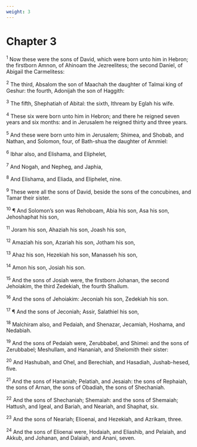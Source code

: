 ```yaml
---
weight: 3
---
```


# Chapter 3

<sup>1</sup> Now these were the sons of David, which were born unto him in Hebron; the firstborn Amnon, of Ahinoam the Jezreelitess; the second Daniel, of Abigail the Carmelitess: 

<sup>2</sup> The third, Absalom the son of Maachah the daughter of Talmai king of Geshur: the fourth, Adonijah the son of Haggith: 

<sup>3</sup> The fifth, Shephatiah of Abital: the sixth, Ithream by Eglah his wife. 

<sup>4</sup> These six were born unto him in Hebron; and there he reigned seven years and six months: and in Jerusalem he reigned thirty and three years. 

<sup>5</sup> And these were born unto him in Jerusalem; Shimea, and Shobab, and Nathan, and Solomon, four, of Bath-shua the daughter of Ammiel: 

<sup>6</sup> Ibhar also, and Elishama, and Eliphelet, 

<sup>7</sup> And Nogah, and Nepheg, and Japhia, 

<sup>8</sup> And Elishama, and Eliada, and Eliphelet, nine. 

<sup>9</sup> These were all the sons of David, beside the sons of the concubines, and Tamar their sister. 

<sup>10</sup> ¶ And Solomon’s son was Rehoboam, Abia his son, Asa his son, Jehoshaphat his son, 

<sup>11</sup> Joram his son, Ahaziah his son, Joash his son, 

<sup>12</sup> Amaziah his son, Azariah his son, Jotham his son, 

<sup>13</sup> Ahaz his son, Hezekiah his son, Manasseh his son, 

<sup>14</sup> Amon his son, Josiah his son. 

<sup>15</sup> And the sons of Josiah were, the firstborn Johanan, the second Jehoiakim, the third Zedekiah, the fourth Shallum. 

<sup>16</sup> And the sons of Jehoiakim: Jeconiah his son, Zedekiah his son. 

<sup>17</sup> ¶ And the sons of Jeconiah; Assir, Salathiel his son, 

<sup>18</sup> Malchiram also, and Pedaiah, and Shenazar, Jecamiah, Hoshama, and Nedabiah. 

<sup>19</sup> And the sons of Pedaiah were, Zerubbabel, and Shimei: and the sons of Zerubbabel; Meshullam, and Hananiah, and Shelomith their sister: 

<sup>20</sup> And Hashubah, and Ohel, and Berechiah, and Hasadiah, Jushab-hesed, five. 

<sup>21</sup> And the sons of Hananiah; Pelatiah, and Jesaiah: the sons of Rephaiah, the sons of Arnan, the sons of Obadiah, the sons of Shechaniah. 

<sup>22</sup> And the sons of Shechaniah; Shemaiah: and the sons of Shemaiah; Hattush, and Igeal, and Bariah, and Neariah, and Shaphat, six. 

<sup>23</sup> And the sons of Neariah; Elioenai, and Hezekiah, and Azrikam, three. 

<sup>24</sup> And the sons of Elioenai were, Hodaiah, and Eliashib, and Pelaiah, and Akkub, and Johanan, and Dalaiah, and Anani, seven. 


